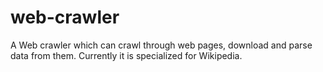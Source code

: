 # web-crawler
A Web crawler which can crawl through web pages, download and parse data from them. Currently it is specialized for Wikipedia. 
